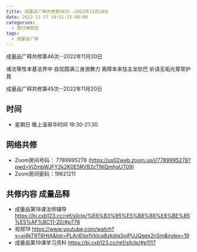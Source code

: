 ```yaml
---
title: 成量品广释共修第46次--2022年11月20日
date: 2022-11-17 10:51:15-08:00
categories:
  - 慧灯禅修班
tags:
  - 成量品广释
---
```

成量品广释共修第46次--2022年11月20日

诸法等性本基法界中 自现圆满三身游舞力 离障本来怙主龙钦巴 祈请无垢光尊常护我

成量品广释共修第45次--2022年11月20日

## 时间

* 星期日 晚上温哥华时间 18:30-21:30

## 网络共修

* Zoom房间号码： 7789995278 (https://us02web.zoom.us/j/7789995278?pwd=VjZmbWJFY2k2K0E5RVB2cTNIQmhqUT09)
* Zoom房间密码：19621211

## 共修内容 成量品释

* 成量品第18课法师辅导 https://bj.cxb123.cc/ref/sllclp/%E6%B3%95%E5%B8%88%E8%BE%85%E5%AF%BC11-20/#p776
* 视频19 https://www.youtube.com/watch?v=xi4kT9T6HtA&list=PLAnEIprIVklcq8zkdjq3ojPUJQgex2n5m&index=19
* 成量品第19课学习资料 https://bj.cxb123.cc/ref/sllclp/#p1117